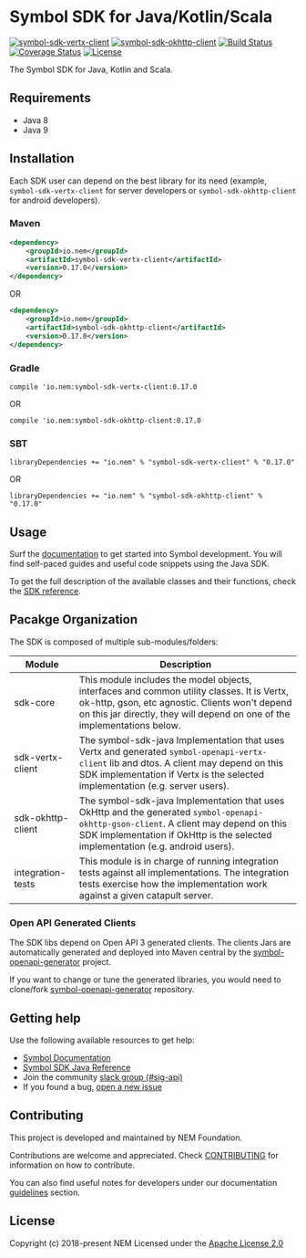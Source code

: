 # Symbol SDK for Java/Kotlin/Scala

[![symbol-sdk-vertx-client](https://maven-badges.herokuapp.com/maven-central/io.nem/symbol-sdk-vertx-client/badge.svg)](https://maven-badges.herokuapp.com/maven-central/io.nem/symbol-sdk-vertx-client)
[![symbol-sdk-okhttp-client](https://maven-badges.herokuapp.com/maven-central/io.nem/symbol-sdk-okhttp-client/badge.svg)](https://maven-badges.herokuapp.com/maven-central/io.nem/symbol-sdk-okhttp-client)
[![Build Status](https://api.travis-ci.org/nemtech/symbol-sdk-java.svg?branch=master)](https://travis-ci.org/nemtech/symbol-sdk-java)
[![Coverage Status](https://coveralls.io/repos/github/nemtech/symbol-sdk-java/badge.svg?branch=master)](https://coveralls.io/github/nemtech/symbol-sdk-java?branch=master)
[![License](https://img.shields.io/badge/License-Apache%202.0-blue.svg)](https://opensource.org/licenses/Apache-2.0)

The Symbol SDK for Java, Kotlin and Scala.

## Requirements

- Java 8
- Java 9

## Installation

Each SDK user can depend on the best library for its need (example, ``symbol-sdk-vertx-client`` for server developers or ``symbol-sdk-okhttp-client`` for android developers).

### Maven

```xml
<dependency>
    <groupId>io.nem</groupId>
    <artifactId>symbol-sdk-vertx-client</artifactId>
    <version>0.17.0</version>
</dependency>
```

OR

```xml
<dependency>
    <groupId>io.nem</groupId>
    <artifactId>symbol-sdk-okhttp-client</artifactId>
    <version>0.17.0</version>
</dependency>
```

### Gradle

```compile 'io.nem:symbol-sdk-vertx-client:0.17.0```

OR

```compile 'io.nem:symbol-sdk-okhttp-client:0.17.0```

### SBT

```libraryDependencies += "io.nem" % "symbol-sdk-vertx-client" % "0.17.0"```

OR

```libraryDependencies += "io.nem" % "symbol-sdk-okhttp-client" % "0.17.0"```

## Usage

Surf the [documentation][docs] to get started into Symbol development.
You will find self-paced guides and useful code snippets using the Java SDK.

To get the full description of the available classes and their functions, check the [SDK reference][sdk-ref].

## Pacakge Organization

The SDK is composed of multiple sub-modules/folders:

| Module  | Description |
|---------|-------------|
|sdk-core | This module includes the model objects, interfaces and common utility classes. It is Vertx, ok-http, gson, etc agnostic. Clients won't depend on this jar directly, they will depend on one of the implementations below. |
|sdk-vertx-client| The symbol-sdk-java Implementation that uses Vertx and generated `symbol-openapi-vertx-client` lib and dtos. A client may depend on this SDK implementation if Vertx is the selected implementation (e.g. server users).|
|sdk-okhttp-client| The symbol-sdk-java Implementation that uses OkHttp and the generated `symbol-openapi-okhttp-gson-client`. A client may depend on this SDK implementation if OkHttp is the selected implementation (e.g. android users). |
|integration-tests|This module is in charge of running integration tests against all implementations. The integration tests exercise how the implementation work against a given catapult server.|

### Open API Generated Clients

The SDK libs depend on Open API 3 generated clients. The clients Jars are automatically generated and deployed into Maven central by the [symbol-openapi-generator][symbol-openapi-generator] project. 

If you want to change or tune the generated libraries, you would need to clone/fork [symbol-openapi-generator][symbol-openapi-generator] repository.

## Getting help

Use the following available resources to get help:

- [Symbol Documentation][docs]
- [Symbol SDK Java Reference][sdk-ref]
- Join the community [slack group (#sig-api)][slack] 
- If you found a bug, [open a new issue][issues]

## Contributing

This project is developed and maintained by NEM Foundation.

Contributions are welcome and appreciated. 
Check [CONTRIBUTING](CONTRIBUTING.md) for information on how to contribute.

You can also find useful notes for developers under our documentation [guidelines][guidelines] section.


## License

Copyright (c) 2018-present NEM
Licensed under the [Apache License 2.0](LICENSE)

[self]: https://github.com/nemtech/symbol-sdk-java
[docs]: http://nemtech.github.io/getting-started/setup-workstation.html
[issues]: https://github.com/nemtech/symbol-sdk-java/issues
[sdk-ref]: https://nemtech.github.io/references/java-sdk.html
[symbol-openapi-generator]: https://github.com/nemtech/symbol-openapi-generator
[guidelines]: https://nemtech.github.io/contribute/contributing.html#sdk
[slack]: https://join.slack.com/t/nem2/shared_invite/enQtMzY4MDc2NTg0ODgyLWZmZWRiMjViYTVhZjEzOTA0MzUyMTA1NTA5OWQ0MWUzNTA4NjM5OTJhOGViOTBhNjkxYWVhMWRiZDRkOTE0YmU
